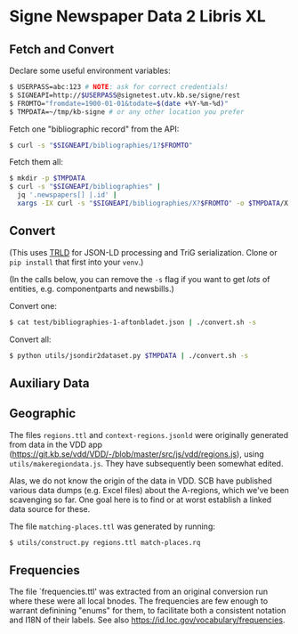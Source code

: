# Signe Newspaper Data 2 Libris XL

## Fetch and Convert

Declare some useful environment variables:
```sh
$ USERPASS=abc:123 # NOTE: ask for correct credentials!
$ SIGNEAPI=http://$USERPASS@signetest.utv.kb.se/signe/rest
$ FROMTO="fromdate=1900-01-01&todate=$(date +%Y-%m-%d)"
$ TMPDATA=~/tmp/kb-signe # or any other location you prefer
```
Fetch one "bibliographic record" from the API:
```sh
$ curl -s "$SIGNEAPI/bibliographies/1?$FROMTO"
```
Fetch them all:
```sh
$ mkdir -p $TMPDATA
$ curl -s "$SIGNEAPI/bibliographies" |
  jq '.newspapers[] |.id' |
  xargs -IX curl -s "$SIGNEAPI/bibliographies/X?$FROMTO" -o $TMPDATA/X.json
```
## Convert

(This uses [TRLD](https://github.com/niklasl/trld) for JSON-LD processing and
TriG serialization. Clone or `pip install` that first into your `venv`.)

(In the calls below, you can remove the `-s` flag if you want to get *lots* of
entities, e.g. componentparts and newsbills.)

Convert one:
```sh
$ cat test/bibliographies-1-aftonbladet.json | ./convert.sh -s
```
Convert all:
```sh
$ python utils/jsondir2dataset.py $TMPDATA | ./convert.sh -s
```
## Auxiliary Data

## Geographic

The files `regions.ttl` and `context-regions.jsonld` were originally generated
from data in the VDD app
(<https://git.kb.se/vdd/VDD/-/blob/master/src/js/vdd/regions.js>), using
`utils/makeregiondata.js`. They have subsequently been somewhat edited.

Alas, we do not know the origin of the data in VDD. SCB have published various
data dumps (e.g. Excel files) about the A-regions, which we've been scavenging
so far. One goal here is to find or at worst establish a linked data source for
these.

The file `matching-places.ttl` was generated by running:
```sh
$ utils/construct.py regions.ttl match-places.rq
```

## Frequencies

The file `frequencies.ttl' was extracted from an original conversion run where
these were all local bnodes. The frequencies are few enough to warrant
definining "enums" for them, to facilitate both a consistent notation and I18N
of their labels. See also <https://id.loc.gov/vocabulary/frequencies>.
